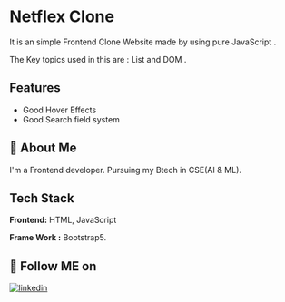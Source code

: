 
# Netflex Clone

It is an simple Frontend Clone Website made by using pure JavaScript .

The Key topics used in this are : List and DOM .





## Features

- Good Hover Effects
- Good Search field system


## 🚀 About Me
I'm a Frontend developer. Pursuing my Btech in CSE(AI & ML).




## Tech Stack

**Frontend:** HTML, JavaScript

**Frame Work :** Bootstrap5.





## 🔗 Follow ME on 


[![linkedin](https://img.shields.io/badge/linkedin-0A66C2?style=for-the-badge&logo=linkedin&logoColor=white)](https://www.linkedin.com/in/psandeep2005/)
